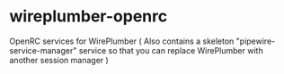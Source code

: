 # wireplumber-openrc
OpenRC services for WirePlumber ( Also contains a skeleton "pipewire-service-manager" service so that you can replace WirePlumber with another session manager )
